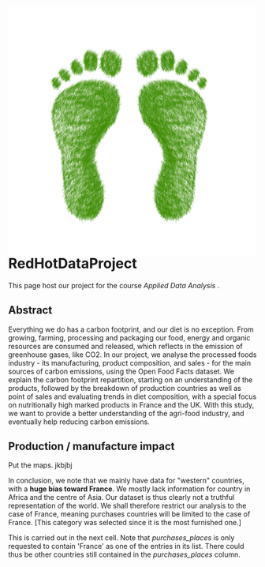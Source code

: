 <img src ="./Images/foot2.png"
    alt = ""
    style = "float:left; margin-right: 10px;"/>

# RedHotDataProject

This page host our project for the course <i> Applied Data Analysis </i>.


## Abstract
Everything we do has a carbon footprint, and our diet is no exception. From growing, farming, processing and packaging our food, energy and organic resources are consumed and released, which reflects in the emission of greenhouse gases, like CO2. In our project, we analyse the processed foods industry - its manufacturing, product composition, and sales - for the main sources of carbon emissions, using the Open Food Facts dataset. We explain the carbon footprint repartition, starting on an understanding of the products, followed by the breakdown of production countries as well as point of sales and evaluating trends in diet composition, with a special focus on nutritionally high marked products in France and the UK. With this study, we want to provide a better understanding of the agri-food industry, and eventually help reducing carbon emissions.

## Production / manufacture impact

Put the maps.
jkbjbj



In conclusion, we note that we mainly have data for "western" countries, with a <b> huge bias toward France</b>. We mostly lack information for country in Africa and the centre of Asia. Our dataset is thus clearly not a truthful representation of the world. We shall therefore restrict our analysis to the case of France, meaning purchases countries will be limited to the case of France. [This category was selected since it is the most furnished one.] 

This is carried out in the next cell. Note that <i> purchases_places </i> is only requested to contain 'France' as one of the entries in its list. There could thus be other countries still contained in the <i> purchases_places </i> column. 


```python

```


```python

```
